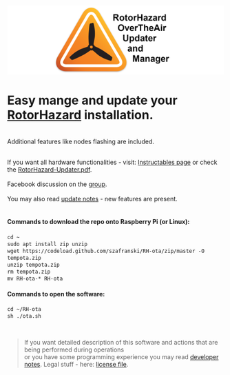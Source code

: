 ![OTA Logo](./resources/ota_logo.png)

# Easy mange and update your [RotorHazard](https://github.com/RotorHazard/RotorHazard) installation. 

</br>
Additional features like nodes flashing are included.
</br>
</br>

If you want all hardware functionalities - visit: [Instructables page](https://www.instructables.com/id/RotorHazard-Updater/)
or check the [RotorHazard-Updater.pdf](/how_to/RotorHazard-Updater.pdf).</br>
</br>
Facebook discussion on the [group](https://www.facebook.com/groups/207159263704015).</br>
</br>
You may also read [update notes](/docs/update-notes.txt) - new features are present.</br>
</br>

#### Commands to download the repo onto Raspberry Pi (or Linux):
    cd ~
    sudo apt install zip unzip
    wget https://codeload.github.com/szafranski/RH-ota/zip/master -O tempota.zip
    unzip tempota.zip
    rm tempota.zip
    mv RH-ota-* RH-ota

#### Commands to open the software:
    cd ~/RH-ota
    sh ./ota.sh

</br>

>If you want detailed description of this software and actions that are being performed during operations</br>
>or you have some programming experience you may read [developer notes](/docs/dev-notes.txt). Legal stuff - here: [license file](/docs/LICENSE.txt).
